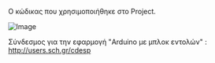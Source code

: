 Ο κώδικας που χρησιμοποιήθηκε στο Project.

![Image](https://github.com/5dimkilkis/RoboGas/Code/Auto_Move.png)

Σύνδεσμος για την εφαρμογή "Arduino με μπλοκ εντολών" : http://users.sch.gr/cdesp
